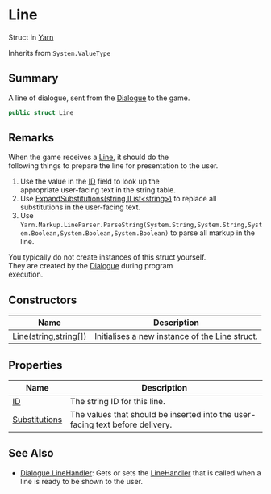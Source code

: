 # Line

Struct in [Yarn](yarn.md)

Inherits from `System.ValueType`

## Summary

A line of dialogue, sent from the [Dialogue](yarn.dialogue.md) to the game.

```csharp
public struct Line
```

## Remarks

When the game receives a [Line](yarn.line.md), it should do the\
following things to prepare the line for presentation to the user.

1. Use the value in the [ID](yarn.line.id.md) field to look up the\
   appropriate user-facing text in the string table.
2. Use [ExpandSubstitutions(string,IList\<string>)](yarn.markup.lineparser.expandsubstitutions.md) to replace all\
   substitutions in the user-facing text.
3. Use `Yarn.Markup.LineParser.ParseString(System.String,System.String,System.Boolean,System.Boolean,System.Boolean)` to parse all markup in the\
   line.

You typically do not create instances of this struct yourself.\
They are created by the [Dialogue](yarn.dialogue.md) during program\
execution.

## Constructors

| Name                                          | Description                                                    |
| --------------------------------------------- | -------------------------------------------------------------- |
| [Line(string,string\[\])](yarn.line..ctor.md) | Initialises a new instance of the [Line](yarn.line.md) struct. |

## Properties

| Name                                        | Description                                                                   |
| ------------------------------------------- | ----------------------------------------------------------------------------- |
| [ID](yarn.line.id.md)                       | The string ID for this line.                                                  |
| [Substitutions](yarn.line.substitutions.md) | The values that should be inserted into the user-facing text before delivery. |

## See Also

* [Dialogue.LineHandler](yarn.dialogue.linehandler.md): Gets or sets the [LineHandler](yarn.linehandler.md) that is called when a line is ready to be shown to the user.
